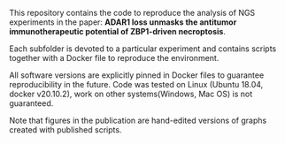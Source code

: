 This repository contains the code to reproduce the analysis of NGS experiments in the paper: **ADAR1 loss unmasks the
antitumor immunotherapeutic potential of ZBP1-driven necroptosis**.

Each subfolder is devoted to a particular experiment and contains scripts together with a Docker file to reproduce the
environment.

All software versions are explicitly pinned in Docker files to guarantee reproducibility in the future. Code was tested
on Linux (Ubuntu 18.04, docker v20.10.2), work on other systems(Windows, Mac OS) is not guaranteed.

Note that figures in the publication are hand-edited versions of graphs created with published scripts.
